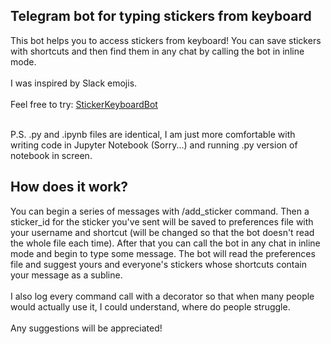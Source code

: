 ## Telegram bot for typing stickers from keyboard
This bot helps you to access stickers from keyboard! You can save stickers with shortcuts and then find them in any chat by calling the bot in inline mode. <br> <br>
I was inspired by Slack emojis. <br> <br>
Feel free to try: [StickerKeyboardBot](https://t.me/StickerKeyboardBot) <br> <br>

P.S. .py and .ipynb files are identical, I am just more comfortable with writing code in Jupyter Notebook (Sorry...) and running .py version of notebook in screen.

## How does it work?

You can begin a series of messages with /add_sticker command. Then a sticker_id for the sticker you've sent will be saved to preferences file with your username and shortcut (will be changed so that the bot doesn't read the whole file each time). After that you can call the bot in any chat in inline mode and begin to type some message. The bot will read the preferences file and suggest yours and everyone's stickers whose shortcuts contain your message as a subline. <br><br>
I also log every command call with a decorator so that when many people would actually use it, I could understand, where do people struggle. <br><br>
Any suggestions will be appreciated!
